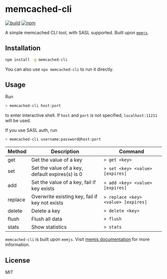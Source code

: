 # memcached-cli

[![build](https://travis-ci.org/pd4d10/memcached-cli.svg)](https://travis-ci.org/pd4d10/memcached-cli)
[![npm](https://img.shields.io/npm/v/memcached-cli.svg)](https://www.npmjs.com/package/memcached-cli)

A simple memcached CLI tool, with SASL supported. Built upon [`memjs`](https://github.com/alevy/memjs).

## Installation

```sh
npm install -g memcached-cli
```

You can also use `npx memcached-cli` to run it directly.

## Usage

Run

```sh
> memcached-cli host:port
```

to enter interactive shell. If `host` and `port` is not specified, `localhost:11211` will be used.

If you use SASL auth, run

```sh
> memcached-cli username:password@host:port
```

| Method  | Description                                     | Command                             |
| ------- | ----------------------------------------------- | ----------------------------------- |
| get     | Get the value of a key                          | `> get <key>`                       |
| set     | Set the value of a key, default expires(s) is 0 | `> set <key> <value> [expires]`     |
| add     | Set the value of a key, fail if key exists      | `> add <key> <value> [expires]`     |
| replace | Overwrite existing key, fail if key not exists  | `> replace <key> <value> [expires]` |
| delete  | Delete a key                                    | `> delete <key>`                    |
| flush   | Flush all data                                  | `> flush`                           |
| stats   | Show statistics                                 | `> stats`                           |

`memcached-cli` is built upon `memjs`. Visit [memjs documentation](https://memjs.netlify.com/) for more information.

## License

MIT
